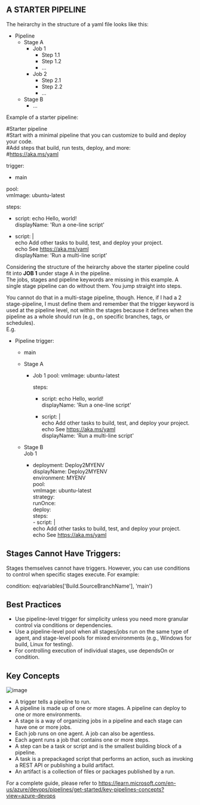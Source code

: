 ## A STARTER PIPELINE
The heirarchy in the structure of a yaml file looks like this:

- Pipeline
  - Stage A
    - Job 1
      - Step 1.1
      - Step 1.2
      - ...
    - Job 2
      - Step 2.1
      - Step 2.2
      - ...
  - Stage B
    - ...

Example of a starter pipeline:<br/>

#Starter pipeline <br/>
#Start with a minimal pipeline that you can customize to build and deploy your code. <br/>
#Add steps that build, run tests, deploy, and more: <br/>
#https://aka.ms/yaml <br/>

trigger: <br/>
- main

pool: <br/>
  vmImage: ubuntu-latest

steps: <br/>
- script: echo Hello, world! <br/>
  displayName: 'Run a one-line script'

- script: | <br/>
    echo Add other tasks to build, test, and deploy your project. <br/>
    echo See https://aka.ms/yaml <br/>
  displayName: 'Run a multi-line script' <br/>


Considering the structure of the heirarchy above the starter pipeline could fit into **JOB 1** under stage A in the pipeline. <br/>
The jobs, stages and pipeline keywords are missing in this example. A single stage pipeline can do without them. You jump straight into steps.

You cannot do that in a multi-stage pipeline, though. Hence, if I had a 2 stage-pipeline, I must define them and remember that the trigger keyword is used at the pipeline level, not within the stages because it defines when the pipeline as a whole should run (e.g., on specific branches, tags, or schedules). <br/> E.g.<br/>

- Pipeline
  trigger:
  - main

  - Stage A
    - Job 1
      pool:
        vmImage: ubuntu-latest

      steps: <br/>
      - script: echo Hello, world! <br/>
        displayName: 'Run a one-line script' <br/>

      - script: | <br/>
          echo Add other tasks to build, test, and deploy your project. <br/>
          echo See https://aka.ms/yaml <br/>
        displayName: 'Run a multi-line script' 
  
  - Stage B <br/>
    Job 1 <br/>
    - deployment: Deploy2MYENV <br/>
      displayName: Deploy2MYENV <br/>
      environment: MYENV <br/>
      pool: <br/>
        vmImage: ubuntu-latest <br/>
      strategy: <br/>
       runOnce: <br/>
        deploy: <br/>
         steps: <br/>
          - script: | <br/>
            echo Add other tasks to build, test, and deploy your project. <br/>
            echo See https://aka.ms/yaml <br/>


## Stages Cannot Have Triggers: <br/>
Stages themselves cannot have triggers. However, you can use conditions to control when specific stages execute. For example:

condition: eq(variables['Build.SourceBranchName'], 'main')

## Best Practices
- Use pipeline-level trigger for simplicity unless you need more granular control via conditions or dependencies.
- Use a pipeline-level pool when all stages/jobs run on the same type of agent, and stage-level pools for mixed environments (e.g., Windows for build, Linux for testing).
- For controlling execution of individual stages, use dependsOn or condition.



## Key Concepts
![image](https://github.com/user-attachments/assets/362e5177-cf70-401b-b057-d700393300cc)


* A trigger tells a pipeline to run.
* A pipeline is made up of one or more stages. A pipeline can deploy to one or more environments.
* A stage is a way of organizing jobs in a pipeline and each stage can have one or more jobs.
* Each job runs on one agent. A job can also be agentless.
* Each agent runs a job that contains one or more steps.
* A step can be a task or script and is the smallest building block of a pipeline.
* A task is a prepackaged script that performs an action, such as invoking a REST API or publishing a build artifact.
* An artifact is a collection of files or packages published by a run.

For a complete guide, please refer to https://learn.microsoft.com/en-us/azure/devops/pipelines/get-started/key-pipelines-concepts?view=azure-devops
